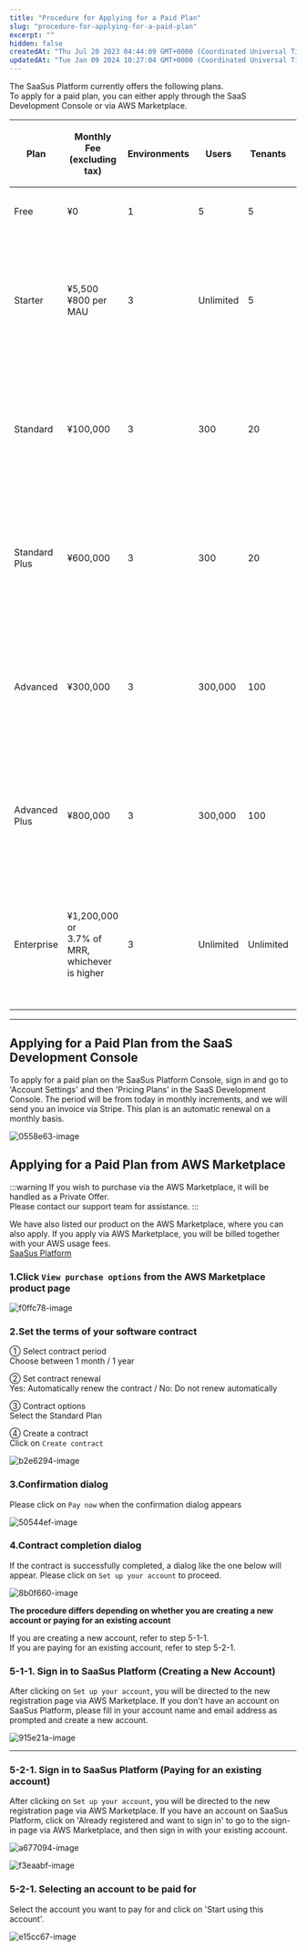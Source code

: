 ```yaml
---
title: "Procedure for Applying for a Paid Plan"
slug: "procedure-for-applying-for-a-paid-plan"
excerpt: ""
hidden: false
createdAt: "Thu Jul 20 2023 04:44:09 GMT+0000 (Coordinated Universal Time)"
updatedAt: "Tue Jan 09 2024 10:27:04 GMT+0000 (Coordinated Universal Time)"
---
```


The SaaSus Platform currently offers the following plans.  
To apply for a paid plan, you can either apply through the SaaS Development Console or via AWS Marketplace.

<div className="table-scroll">
<table className="nowrap-table">
  <thead>
    <tr>
      <th rowspan="2">Plan</th>
      <th rowspan="2">Monthly Fee<br />(excluding tax)</th>
      <th rowspan="2">Environments</th>
      <th rowspan="2">Users</th>
      <th rowspan="2">Tenants</th>
      <th rowspan="2">Log<br />Retention</th>
      <th rowspan="2">IP Restriction<br />Slots</th>
      <th colspan="2">Smart API Gateway</th>
      <th rowspan="2">Support Contact</th>
      <th rowspan="2">Support Coverage</th>
      <th rowspan="2">Support Level</th>
    </tr>
    <tr>
      <th>Fee per Call</th>
      <th>Upload Frequency</th>
    </tr>
  </thead>
  <tbody>
    <tr>
      <td>Free</td>
      <td className="text-right">¥0</td>
      <td className="text-right">1</td>
      <td className="text-right">5</td>
      <td className="text-right">5</td>
      <td className="text-right">7 days</td>
      <td className="text-right">1 slot</td>
      <td>Free</td>
      <td>3/week</td>
      <td>Inquiry<br />Admin Console</td>
      <td>General responses regarding<br />SaaSus Platform features</td>
      <td>Best effort<br />Product-only support</td>
    </tr>
    <tr>
      <td>Starter</td>
      <td className="text-right">¥5,500<br />¥800 per MAU</td>
      <td className="text-right">3</td>
      <td className="text-right">Unlimited</td>
      <td className="text-right">5</td>
      <td className="text-right">7 days</td>
      <td className="text-right">1 slot</td>
      <td>Free up to 10k calls<br />¥20 per 10k calls after that</td>
      <td>7/week</td>
      <td>Inquiry<br />Admin Console</td>
      <td>General responses regarding<br />SaaSus Platform features</td>
      <td>Best effort<br />Product-only support</td>
    </tr>
    <tr>
      <td>Standard</td>
      <td className="text-right">¥100,000</td>
      <td className="text-right">3</td>
      <td className="text-right">300</td>
      <td className="text-right">20</td>
      <td className="text-right">90 days</td>
      <td className="text-right">1 slot</td>
      <td>Free up to 10k calls<br />¥15 per 10k calls after that</td>
      <td>Up to 7/day free<br />¥50 per upload after</td>
      <td>Slack Connect</td>
      <td>Advisory support on<br />SaaSus Platform usage considering SaaS specifics</td>
      <td>Best effort<br />Product-only support</td>
    </tr>
    <tr>
      <td>Standard Plus</td>
      <td className="text-right">¥600,000</td>
      <td className="text-right">3</td>
      <td className="text-right">300</td>
      <td className="text-right">20</td>
      <td className="text-right">90 days</td>
      <td className="text-right">1 slot</td>
      <td>Free up to 10k calls<br />¥15 per 10k calls after that</td>
      <td>Up to 7/day free<br />¥50 per upload after</td>
      <td>Slack Connect<br />Online meetings</td>
      <td>Advisory support on<br />SaaSus Platform usage<br />Design/implementation assistance with samples</td>
      <td>Best effort<br />Including architecture design support</td>
    </tr>
    <tr>
      <td>Advanced</td>
      <td className="text-right">¥300,000</td>
      <td className="text-right">3</td>
      <td className="text-right">300,000</td>
      <td className="text-right">100</td>
      <td className="text-right">5 years</td>
      <td className="text-right">50 slots</td>
      <td>Free up to 10k calls<br />¥10 per 10k calls after that</td>
      <td>Up to 20/day free<br />¥30 per upload after</td>
      <td>Slack Connect</td>
      <td>Advisory support on<br />SaaSus Platform usage considering SaaS specifics</td>
      <td>Best effort<br />Product-only support</td>
    </tr>
    <tr>
      <td>Advanced Plus</td>
      <td className="text-right">¥800,000</td>
      <td className="text-right">3</td>
      <td className="text-right">300,000</td>
      <td className="text-right">100</td>
      <td className="text-right">5 years</td>
      <td className="text-right">50 slots</td>
      <td>Free up to 10k calls<br />¥10 per 10k calls after that</td>
      <td>Up to 20/day free<br />¥30 per upload after</td>
      <td>Slack Connect<br />Online meetings</td>
      <td>Advisory support on<br />SaaSus Platform usage<br />Design/implementation assistance with samples</td>
      <td>Best effort<br />Including architecture design support</td>
    </tr>
    <tr>
      <td>Enterprise</td>
      <td className="text-right">¥1,200,000<br />or<br />3.7% of MRR, whichever is higher</td>
      <td className="text-right">3</td>
      <td className="text-right">Unlimited</td>
      <td className="text-right">Unlimited</td>
      <td className="text-right">7 years</td>
      <td className="text-right">5,000 slots</td>
      <td>Free up to 10k calls<br />¥7 per 10k calls after that</td>
      <td>Up to 20/day free<br />¥20 per upload after</td>
      <td>Slack Connect<br />Online meetings</td>
      <td>Advisory support on<br />SaaSus Platform usage considering SaaS specifics<br />Design/implementation assistance with samples</td>
      <td>Best effort<br />Including architecture design support</td>
    </tr>
  </tbody>
</table>
</div>

***

## Applying for a Paid Plan from the SaaS Development Console

To apply for a paid plan on the SaaSus Platform Console, sign in and go to 'Account Settings' and then 'Pricing Plans' in the SaaS Development Console. The period will be from today in monthly increments, and we will send you an invoice via Stripe. This plan is an automatic renewal on a monthly basis.

![0558e63-image](/img/part-4/account-settings/procedure-for-applying-for-a-paid-plan/0558e63-image.png)



## Applying for a Paid Plan from AWS Marketplace

:::warning
If you wish to purchase via the AWS Marketplace, it will be handled as a Private Offer.  
Please contact our support team for assistance.
:::

We have also listed our product on the AWS Marketplace, where you can also apply. If you apply via AWS Marketplace, you will be billed together with your AWS usage fees.  
<a href="https://aws.amazon.com/marketplace/pp/prodview-2gr3qw7kp5qx6?sr=0-1&ref_=beagle&applicationId=AWSMPContess" target="_blank">SaaSus Platform</a>

### 1.Click `View purchase options` from the AWS Marketplace product page

![f0ffc78-image](/img/part-4/account-settings/procedure-for-applying-for-a-paid-plan/f0ffc78-image.png)

### 2.Set the terms of your software contract

① Select contract period  
  Choose between 1 month / 1 year

② Set contract renewal  
  Yes: Automatically renew the contract / No: Do not renew automatically

③ Contract options  
  Select the Standard Plan

④ Create a contract  
  Click on `Create contract`

![b2e6294-image](/img/part-4/account-settings/procedure-for-applying-for-a-paid-plan/b2e6294-image.png)

### 3.Confirmation dialog

Please click on `Pay now` when the confirmation dialog appears

![50544ef-image](/img/part-4/account-settings/procedure-for-applying-for-a-paid-plan/50544ef-image.png)

### 4.Contract completion dialog

If the contract is successfully completed, a dialog like the one below will appear. Please click on `Set up your account` to proceed.

![8b0f660-image](/img/part-4/account-settings/procedure-for-applying-for-a-paid-plan/8b0f660-image.png)

**The procedure differs depending on whether you are creating a new account or paying for an existing account**

If you are creating a new account, refer to step 5-1-1.  
If you are paying for an existing account, refer to step 5-2-1.

### 5-1-1. Sign in to SaaSus Platform (Creating a New Account)

After clicking on `Set up your account`, you will be directed to the new registration page via AWS Marketplace. If you don't have an account on SaaSus Platform, please fill in your account name and email address as prompted and create a new account.

![915e21a-image](/img/part-4/account-settings/procedure-for-applying-for-a-paid-plan/915e21a-image.png)

***

### 5-2-1. Sign in to SaaSus Platform (Paying for an existing account)

After clicking on `Set up your account`, you will be directed to the new registration page via AWS Marketplace. If you have an account on SaaSus Platform, click on 'Already registered and want to sign in' to go to the sign-in page via AWS Marketplace, and then sign in with your existing account.

![a677094-image](/img/part-4/account-settings/procedure-for-applying-for-a-paid-plan/a677094-image.png)

![f3eaabf-image](/img/part-4/account-settings/procedure-for-applying-for-a-paid-plan/f3eaabf-image.png)

### 5-2-1. Selecting an account to be paid for

Select the account you want to pay for and click on 'Start using this account'.

![e15cc67-image](/img/part-4/account-settings/procedure-for-applying-for-a-paid-plan/e15cc67-image.png)
